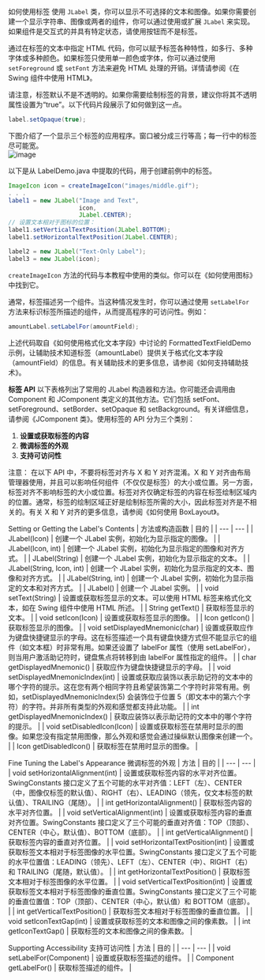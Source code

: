 如何使用标签
使用 `JLabel` 类，你可以显示不可选择的文本和图像。如果你需要创建一个显示字符串、图像或两者的组件，你可以通过使用或扩展 `JLabel` 来实现。如果组件是交互式的并具有特定状态，请使用按钮而不是标签。

通过在标签的文本中指定 HTML 代码，你可以赋予标签各种特性，如多行、多种字体或多种颜色。如果标签只使用单一颜色或字体，你可以通过使用 `setForeground` 或 `setFont` 方法来避免 HTML 处理的开销。详情请参阅《在 Swing 组件中使用 HTML》。

请注意，标签默认不是不透明的。如果你需要绘制标签的背景，建议你将其不透明属性设置为“true”。以下代码片段展示了如何做到这一点。

```java
label.setOpaque(true);
```

下图介绍了一个显示三个标签的应用程序。窗口被分成三行等高；每一行中的标签尽可能宽。  
![image](https://github.com/guangying23/java/assets/54796147/3938285c-e84a-4061-8aec-2d71115fcdea)

以下是从 LabelDemo.java 中提取的代码，用于创建前例中的标签。

```java
ImageIcon icon = createImageIcon("images/middle.gif");
. . .
label1 = new JLabel("Image and Text",
                    icon,
                    JLabel.CENTER);
// 设置文本相对于图标的位置：
label1.setVerticalTextPosition(JLabel.BOTTOM);
label1.setHorizontalTextPosition(JLabel.CENTER);

label2 = new JLabel("Text-Only Label");
label3 = new JLabel(icon);
```
`createImageIcon` 方法的代码与本教程中使用的类似。你可以在《如何使用图标》中找到它。

通常，标签描述另一个组件。当这种情况发生时，你可以通过使用 `setLabelFor` 方法来标识标签所描述的组件，从而提高程序的可访问性。例如：

```java
amountLabel.setLabelFor(amountField);
```
上述代码取自《如何使用格式化文本字段》中讨论的 FormattedTextFieldDemo 示例，让辅助技术知道标签（amountLabel）提供关于格式化文本字段（amountField）的信息。有关辅助技术的更多信息，请参阅《如何支持辅助技术》。

**标签 API**
以下表格列出了常用的 JLabel 构造器和方法。你可能还会调用由 Component 和 JComponent 类定义的其他方法。它们包括 setFont、setForeground、setBorder、setOpaque 和 setBackground。有关详细信息，请参阅《JComponent 类》。使用标签的 API 分为三个类别：

1. **设置或获取标签的内容**
2. **微调标签的外观**
3. **支持可访问性**

注意：
在以下 API 中，不要将标签对齐与 X 和 Y 对齐混淆。X 和 Y 对齐由布局管理器使用，并且可以影响任何组件（不仅仅是标签）的大小或位置。另一方面，标签对齐不影响标签的大小或位置。标签对齐仅确定标签的内容在标签绘制区域内的位置。通常，标签的绘制区域正好是绘制标签所需的大小，因此标签对齐是不相关的。有关 X 和 Y 对齐的更多信息，请参阅《如何使用 BoxLayout》。

Setting or Getting the Label's Contents
| 方法或构造函数 | 目的 |
| --- | --- |
| JLabel(Icon) | 创建一个 JLabel 实例，初始化为显示指定的图像。 |
| JLabel(Icon, int) | 创建一个 JLabel 实例，初始化为显示指定的图像和对齐方式。 |
| JLabel(String) | 创建一个 JLabel 实例，初始化为显示指定的文本。 |
| JLabel(String, Icon, int) | 创建一个 JLabel 实例，初始化为显示指定的文本、图像和对齐方式。 |
| JLabel(String, int) | 创建一个 JLabel 实例，初始化为显示指定的文本和对齐方式。 |
| JLabel() | 创建一个 JLabel 实例。 |
| void setText(String) | 设置或获取标签显示的文本。可以使用 HTML 标签来格式化文本，如在 Swing 组件中使用 HTML 所述。 |
| String getText() | 获取标签显示的文本。 |
| void setIcon(Icon) | 设置或获取标签显示的图像。 |
| Icon getIcon() | 获取标签显示的图像。 |
| void setDisplayedMnemonic(char) | 设置或获取应作为键盘快捷键显示的字母。这在标签描述一个具有键盘快捷方式但不能显示它的组件（如文本框）时非常有用。如果还设置了 labelFor 属性（使用 setLabelFor），则当用户激活助记符时，键盘焦点将转移到由 labelFor 属性指定的组件。 |
| char getDisplayedMnemonic() | 获取应作为键盘快捷键显示的字母。 |
| void setDisplayedMnemonicIndex(int) | 设置或获取应装饰以表示助记符的文本中的哪个字符的提示。这在您有两个相同字符且希望装饰第二个字符时非常有用。例如，setDisplayedMnemonicIndex(5) 会装饰位于位置 5（即文本中的第六个字符）的字符。并非所有类型的外观和感觉都支持此功能。 |
| int getDisplayedMnemonicIndex() | 获取应装饰以表示助记符的文本中的哪个字符的提示。 |
| void setDisabledIcon(Icon) | 设置或获取标签在禁用时显示的图像。如果您没有指定禁用图像，那么外观和感觉会通过操纵默认图像来创建一个。 |
| Icon getDisabledIcon() | 获取标签在禁用时显示的图像。 |

Fine Tuning the Label's Appearance  微调标签的外观
| 方法 | 目的 |
| --- | --- |
| void setHorizontalAlignment(int) | 设置或获取标签内容的水平对齐位置。SwingConstants 接口定义了五个可能的水平对齐值：LEFT（左）、CENTER（中，图像仅标签的默认值）、RIGHT（右）、LEADING（领先，仅文本标签的默认值）、TRAILING（尾随）。 |
| int getHorizontalAlignment() | 获取标签内容的水平对齐位置。 |
| void setVerticalAlignment(int) | 设置或获取标签内容的垂直对齐位置。SwingConstants 接口定义了三个可能的垂直对齐值：TOP（顶部）、CENTER（中心，默认值）、BOTTOM（底部）。 |
| int getVerticalAlignment() | 获取标签内容的垂直对齐位置。 |
| void setHorizontalTextPosition(int) | 设置或获取标签文本相对于标签图像的水平位置。SwingConstants 接口定义了五个可能的水平位置值：LEADING（领先）、LEFT（左）、CENTER（中）、RIGHT（右）和 TRAILING（尾随，默认值）。 |
| int getHorizontalTextPosition() | 获取标签文本相对于标签图像的水平位置。 |
| void setVerticalTextPosition(int) | 设置或获取标签文本相对于标签图像的垂直位置。SwingConstants 接口定义了三个可能的垂直位置值：TOP（顶部）、CENTER（中心，默认值）和 BOTTOM（底部）。 |
| int getVerticalTextPosition() | 获取标签文本相对于标签图像的垂直位置。 |
| void setIconTextGap(int) | 设置或获取标签的文本和图像之间的像素数。 |
| int getIconTextGap() | 获取标签的文本和图像之间的像素数。 |

Supporting Accessibility 支持可访问性
| 方法 | 目的 |
| --- | --- |
| void setLabelFor(Component) | 设置或获取标签描述的组件。 |
| Component getLabelFor() | 获取标签描述的组件。 |
